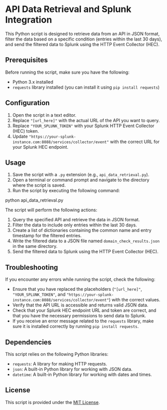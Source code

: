 # API Data Retrieval and Splunk Integration

This Python script is designed to retrieve data from an API in JSON format, filter the data based on a specific condition (entries within the last 30 days), and send the filtered data to Splunk using the HTTP Event Collector (HEC).

## Prerequisites

Before running the script, make sure you have the following:

- Python 3.x installed
- `requests` library installed (you can install it using `pip install requests`)

## Configuration

1. Open the script in a text editor.
2. Replace `"[url_here]"` with the actual URL of the API you want to query.
3. Replace `"YOUR_SPLUNK_TOKEN"` with your Splunk HTTP Event Collector (HEC) token.
4. Update `"https://your-splunk-instance.com:8088/services/collector/event"` with the correct URL for your Splunk HEC endpoint.

## Usage

1. Save the script with a `.py` extension (e.g., `api_data_retrieval.py`).
2. Open a terminal or command prompt and navigate to the directory where the script is saved.
3. Run the script by executing the following command:

python api_data_retrieval.py

The script will perform the following actions:

1. Query the specified API and retrieve the data in JSON format.
2. Filter the data to include only entries within the last 30 days.
3. Create a list of dictionaries containing the common name and entry timestamp for the filtered entries.
4. Write the filtered data to a JSON file named `domain_check_results.json` in the same directory.
5. Send the filtered data to Splunk using the HTTP Event Collector (HEC).

## Troubleshooting

If you encounter any errors while running the script, check the following:

- Ensure that you have replaced the placeholders (`"[url_here]"`, `"YOUR_SPLUNK_TOKEN"`, and `"https://your-splunk-instance.com:8088/services/collector/event"`) with the correct values.
- Verify that the API URL is accessible and returns valid JSON data.
- Check that your Splunk HEC endpoint URL and token are correct, and that you have the necessary permissions to send data to Splunk.
- If you receive an error message related to the `requests` library, make sure it is installed correctly by running `pip install requests`.

## Dependencies

This script relies on the following Python libraries:

- `requests`: A library for making HTTP requests.
- `json`: A built-in Python library for working with JSON data.
- `datetime`: A built-in Python library for working with dates and times.

## License

This script is provided under the [MIT License](https://opensource.org/licenses/MIT).